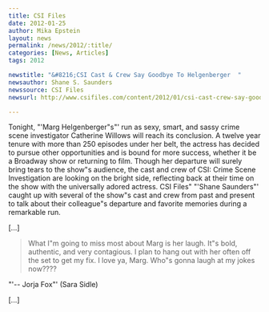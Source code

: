 ```yaml
---
title: CSI Files
date: 2012-01-25
author: Mika Epstein
layout: news
permalink: /news/2012/:title/
categories: [News, Articles]
tags: 2012

newstitle: "&#8216;CSI Cast & Crew Say Goodbye To Helgenberger  "
newsauthor: Shane S. Saunders  
newssource: CSI Files  
newsurl: http://www.csifiles.com/content/2012/01/csi-cast-crew-say-goodbye-to-helgenberger/  

---
```


Tonight, "'Marg Helgenberger"s"' run as sexy, smart, and sassy crime scene investigator Catherine Willows will reach its conclusion. A twelve year tenure with more than 250 episodes under her belt, the actress has decided to pursue other opportunities and is bound for more success, whether it be a Broadway show or returning to film. Though her departure will surely bring tears to the show"s audience, the cast and crew of CSI: Crime Scene Investigation are looking on the bright side, reflecting back at their time on the show with the universally adored actress. CSI Files" "'Shane Saunders"' caught up with several of the show"s cast and crew from past and present to talk about their colleague"s departure and favorite memories during a remarkable run.

[...]

> What I"m going to miss most about Marg is her laugh. It"s bold, authentic, and very contagious. I plan to hang out with her often off the set to get my fix. I love ya, Marg. Who"s gonna laugh at my jokes now????

"'-- Jorja Fox"' (Sara Sidle)

[...]

